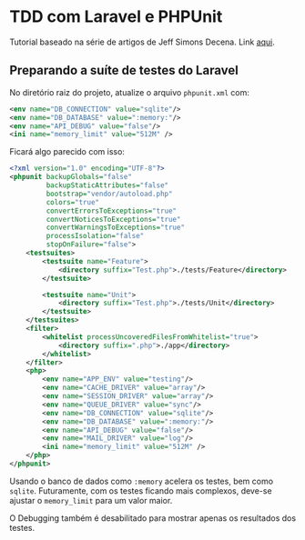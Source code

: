 # TDD com Laravel e PHPUnit

Tutorial baseado na série de artigos de Jeff Simons Decena. Link [aqui](https://medium.com/@jsdecena/simple-tdd-in-laravel-with-11-steps-c475f8b1b214).

## Preparando a suíte de testes do Laravel

No diretório raiz do projeto, atualize o arquivo `phpunit.xml` com:

```xml
<env name="DB_CONNECTION" value="sqlite"/>
<env name="DB_DATABASE" value=":memory:"/>
<env name="API_DEBUG" value="false"/>
<ini name="memory_limit" value="512M" />
```

Ficará algo parecido com isso:

```xml
<?xml version="1.0" encoding="UTF-8"?>
<phpunit backupGlobals="false"
         backupStaticAttributes="false"
         bootstrap="vendor/autoload.php"
         colors="true"
         convertErrorsToExceptions="true"
         convertNoticesToExceptions="true"
         convertWarningsToExceptions="true"
         processIsolation="false"
         stopOnFailure="false">
    <testsuites>
        <testsuite name="Feature">
            <directory suffix="Test.php">./tests/Feature</directory>
        </testsuite>

        <testsuite name="Unit">
            <directory suffix="Test.php">./tests/Unit</directory>
        </testsuite>
    </testsuites>
    <filter>
        <whitelist processUncoveredFilesFromWhitelist="true">
            <directory suffix=".php">./app</directory>
        </whitelist>
    </filter>
    <php>
        <env name="APP_ENV" value="testing"/>
        <env name="CACHE_DRIVER" value="array"/>
        <env name="SESSION_DRIVER" value="array"/>
        <env name="QUEUE_DRIVER" value="sync"/>
        <env name="DB_CONNECTION" value="sqlite"/>
        <env name="DB_DATABASE" value=":memory:"/>
        <env name="API_DEBUG" value="false"/>
        <env name="MAIL_DRIVER" value="log"/>
        <ini name="memory_limit" value="512M" />
    </php>
</phpunit>
```

Usando o banco de dados como `:memory` acelera os testes, bem como `sqlite`. Futuramente, com os testes ficando mais complexos, deve-se ajustar o `memory_limit` para um valor maior.

O Debugging também é desabilitado para mostrar apenas os resultados dos testes.

